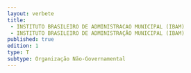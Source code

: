 ```yaml
---
layout: verbete
title:
 - INSTITUTO BRASILEIRO DE ADMINISTRACAO MUNICIPAL (IBAM)
 - INSTITUTO BRASILEIRO DE ADMINISTRAÇÃO MUNICIPAL (IBAM)
published: true
edition: 1  
type: T
subtype: Organização Não-Governamental
---
```


